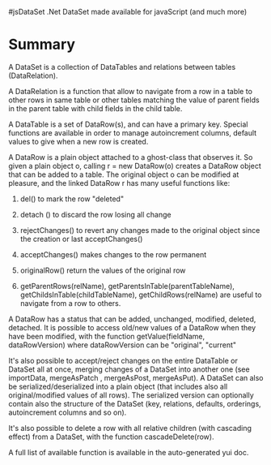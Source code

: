 #jsDataSet
.Net DataSet made available for javaScript (and much more)

# Summary 
A DataSet is a collection of DataTables and relations between tables (DataRelation).

A DataRelation is a function that allow to navigate from a row in a table to other rows in same table or other tables matching the value of parent fields in the parent table with child fields in the child table.

A DataTable is a set of DataRow(s), and can have a primary key. Special functions are available in order to manage autoincrement columns, default values to give when a new row is created.

A DataRow is a plain object attached to a ghost-class that observes it. So given a plain object o, calling r = new DataRow(o) creates a DataRow object that can be added to a table. The original object o can be modified at pleasure, and the linked DataRow r has many useful functions like:

1. del()  to mark the row "deleted"

2. detach ()  to discard the row losing all change

3. rejectChanges() to revert any changes made to the original object since the creation or last acceptChanges()

4. acceptChanges() makes changes to the row permanent

5. originalRow() return the values of the original row

6. getParentRows(relName), getParentsInTable(parentTableName), getChildsInTable(childTableName), getChildRows(relName)  are useful to navigate from a row to others.

A DataRow has a status that can be added, unchanged, modified, deleted, detached.
It is possible to access old/new values of a DataRow when they have been modified, with the function getValue(fieldName, dataRowVersion) where dataRowVersion can be "original", "current"

It's also possible to accept/reject changes on the entire DataTable or DataSet all at once, merging changes of a DataSet into another one (see importData, mergeAsPatch , mergeAsPost, mergeAsPut). A DataSet can also be serialized/deserialized into a plain object (that includes also all original/modified values of all rows).  The serialized version can optionally contain also the structure of the DataSet (key, relations, defaults, orderings, autoincrement columns and so on).

It's also possible to delete a row with all relative children (with cascading effect) from a DataSet, with the function cascadeDelete(row).

A full list of available function is available in the auto-generated yui doc.

